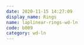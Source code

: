 ```yaml
---
date: 2020-11-15 14:27:09
display_name: Rings
name: laplinear-rings-wd-ln
code: b009
category: wd-ln
---
```

